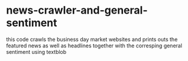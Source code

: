 # news-crawler-and-general-sentiment
this code crawls the business day market websites and prints outs the featured news as well as headlines together with the corresping general sentiment using textblob
